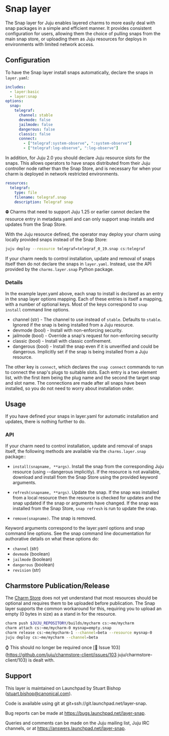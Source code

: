 # Snap layer

The Snap layer for Juju enables layered charms to more easily deal with
snap packages in a simple and efficient manner. It provides consistent
configuration for users, allowing them the choice of pulling snaps
from the main snap store, or uploading them as Juju resources for deploys
in environments with limited network access.


## Configuration

To have the Snap layer install snaps automatically, declare the snaps in
`layer.yaml`:

```yaml
includes:
  - layer:basic
  - layer:snap
options:
  snap:
    telegraf:
      channel: stable
      devmode: false
      jailmode: false
      dangerous: false
      classic: false
      connect:
        - ["telegraf:system-observe", ":system-observe"]
        - ["telegraf:log-observe", ":log-observe"]
```

In addition, for Juju 2.0 you should declare Juju resource slots for
the snaps. This allows operators to have snaps distributed from their
Juju controller node rather than the Snap Store, and is necessary for
when your charm is deployed in network restricted environments.

```yaml
resources:
  telegraf:
    type: file
    filename: telegraf.snap
    description: Telegraf snap
```

:no_entry: Charms that need to support Juju 1.25 or earlier cannot
declare the resource entry in metadata.yaml and can only support snap
installs and updates from the Snap Store.

With the Juju resource defined, the operator may deploy your charm
using locally provided snaps instead of the Snap Store:

```sh
juju deploy --resource telegraf=telegraf_0_19.snap cs:telegraf
```

If your charm needs to control installation, update and removal of
snaps itself then do not declare the snaps in `layer.yaml`. Instead,
use the API provided by the `charms.layer.snap` Python package.


### Details

In the example layer.yaml above, each snap to install is declared as an
entry in the snap layer options mapping. Each of these entries is
itself a mapping, with a number of optional keys. Most of the keys
correspond to `snap install` command line options.

* channel (str) - The channel to use instead of `stable`. Defaults to `stable`.
                  Ignored if the snap is being installed from a Juju resource.
* devmode (bool) - Install with non-enforcing security.
* jailmode (bool) - Override a snap's request for non-enforcing security
* classic (bool) - Install with classic confinement.
* dangerous (bool) - Install the snap even if it is unverified and could
                     be dangerous. Implicitly set if the snap is being
                     installed from a Juju resource.

The other key is `connect`, which declares the `snap connect` commands
to run to connect the snap's plugs to suitable slots. Each entry is a
two element list, with the first item being the plug name and the second
the target snap and slot name. The connections are made after all snaps
have been installed, so you do not need to worry about installation
order.


## Usage

If you have defined your snaps in layer.yaml for automatic installation
and updates, there is nothing further to do.

### API

If your charm need to control installation, update and removal of snaps
itself, the following methods are available via the `charms.layer.snap`
package::

* `install(snapname, **args)`. Install the snap from the corresponding Juju
  resource (using --dangerous implicitly). If the resource is not
  available, download and install from the Snap Store using the provided
  keyword arguments.

* `refresh(snapname, **args)`. Update the snap. If the snap was installed
  from a local resource then the resource is checked for updates and the
  snap updated if the snap or arguments have changed. If the snap was
  installed from the Snap Store, `snap refresh` is run to update the snap.

* `remove(snapname)`. The snap is removed.

Keyword arguments correspond to the layer.yaml options and snap command line
options. See the snap command line documentation for authorative details on
what these options do:

* `channel` (str)
* `devmode` (boolean)
* `jailmode` (boolean)
* `dangerous` (boolean)
* `revision` (str)


## Charmstore Publication/Release

The [Charm Store](https://jujucharms.com) does not yet understand that
most resources should be optional and requires them to be uploaded
before publication. The Snap layer supports the common workaround for
this, requiring you to upload an empty (0 bytes in size) as a stand in
for the resource.

```sh
charm push $JUJU_REPOSITORY/builds/mycharm cs:~me/mycharm
charm attach cs:~me/mycharm-0 mysnap=empty.snap
charm release cs:~me/mycharm-1 --channel=beta --resource mysnap-0
juju deploy cs:~me/mycharm --channel=beta
```

:watch: This should no longer be required once [:bug: Issue 103](https://github.com/juju/charmstore-client/issues/103 juju/charmstore-client/103) is dealt with.


## Support

This layer is maintained on Launchpad by
Stuart Bishop (stuart.bishop@canonical.com).

Code is available using git at git+ssh://git.launchpad.net/layer-snap.

Bug reports can be made at https://bugs.launchpad.net/layer-snap.

Queries and comments can be made on the Juju mailing list, Juju IRC
channels, or at https://answers.launchpad.net/layer-snap.
